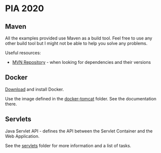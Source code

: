 # PIA 2020

## Maven

All the examples provided use Maven as a build tool. Feel free to use any other build tool but I might
not be able to help you solve any problems.

Useful resources:
* [MVN Repository](https://mvnrepository.com/) - when looking for dependencies and their versions

## Docker

[Download](https://docs.docker.com/get-docker/) and install Docker.

Use the image defined in the [docker-tomcat](docker-tomcat/) folder. See the documentation there.

## Servlets

Java Servlet API - defines the API between the Servlet Container and the Web Application. 

See the [servlets](servlets/) folder for more information and a list of tasks.